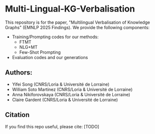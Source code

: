 # Multi-Lingual-KG-Verbalisation

This repository is for the paper, "Multilingual Verbalisation of Knowledge Graphs" (EMNLP 2025 Findings). We provide the following components:
- Training/Prompting codes for our methods:
    - FTMT
    - NLG+MT
    - Few-Shot Prompting
- Evaluation codes and our generations

## Authors:
- Yifei Song (CNRS/Loria & Université de Lorraine)
- William Soto Martinez (CNRS/Loria & Université de Lorraine)
- Anna Nikiforovskaya (CNRS/Loria & Université de Lorraine)
- Claire Gardent (CNRS/Loria & Université de Lorraine)

## Citation
If you find this repo useful, please cite: [TODO]
